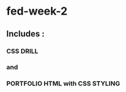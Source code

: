 <h1 style= font-color:"red";>fed-week-2 </h1>

<h2>Includes :</h2>

<h3>CSS DRILL </h3>

<h3>and</h3>

<h3>PORTFOLIO HTML with CSS STYLING </h3>
